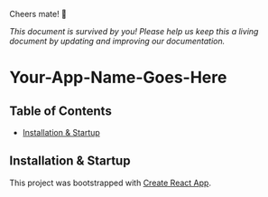 Cheers mate! 🍻

_This document is survived by you! Please help us keep this a living document by updating and improving our documentation._

# Your-App-Name-Goes-Here

## Table of Contents

- [Installation & Startup](#installation-startup)

## Installation & Startup

This project was bootstrapped with [Create React App](https://github.com/facebookincubator/create-react-app).
